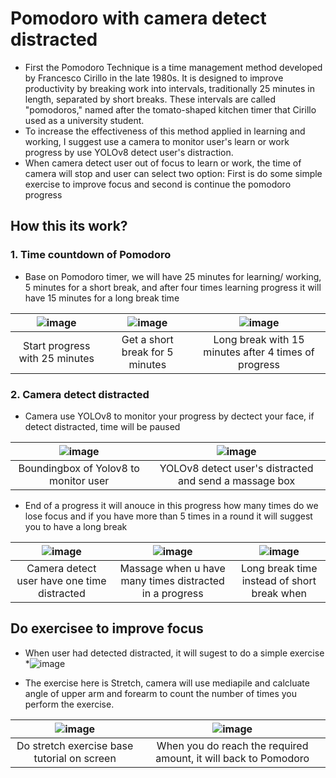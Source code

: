 # Pomodoro with camera detect distracted
* First the Pomodoro Technique is a time management method developed by Francesco Cirillo in the late 1980s. It is designed to improve productivity by breaking work into intervals, traditionally 25 minutes in length, separated by short breaks. These intervals are called "pomodoros," named after the tomato-shaped kitchen timer that Cirillo used as a university student.
* To increase the effectiveness of this method applied in learning and working, I suggest use a camera to monitor user's learn or work progress by use YOLOv8 detect user's distraction.
* When camera detect user out of focus to learn or work, the time of camera will stop and user can select two option: First is do some simple exercise to improve focus and second is continue the pomodoro progress
  
## How this its work?
### 1. Time countdown of Pomodoro
* Base on Pomodoro timer, we will have 25 minutes for learning/ working, 5 minutes for a short break, and after four times learning progress it will have 15 minutes for a long break time
  
| ![image](https://github.com/n1ne1903/Pomodoro-with-camera-detect-distracted/assets/141629048/32c5e64d-b9fc-4673-8dae-ca97404ff03c) | ![image](https://github.com/n1ne1903/Pomodoro-with-camera-detect-distracted/assets/141629048/4e9fe3ee-7a88-4155-9187-08d57ba6bd7f) | ![image](https://github.com/n1ne1903/Pomodoro-with-camera-detect-distracted/assets/141629048/f158813d-6612-4343-a583-240915035202) |
|:------------------------------:|:------------------------------:|:------------------------------:|
| Start progress with 25 minutes              | Get a short break for 5 minutes             | Long break with 15 minutes after 4 times of progress            |

### 2. Camera detect distracted
* Camera use YOLOv8 to monitor your progress by dectect your face, if detect distracted, time will be paused
  
| ![image](https://github.com/n1ne1903/Pomodoro-with-camera-detect-distracted/assets/141629048/48b748aa-adc9-44bf-825c-494842b9c83c) | ![image](https://github.com/n1ne1903/Pomodoro-with-camera-detect-distracted/assets/141629048/4665ea0d-78b1-43a6-b5a4-e3b04081e415) |
|:------------------------------:|:------------------------------:|
| Boundingbox of Yolov8 to monitor user            | YOLOv8 detect user's distracted and send a massage box         |

* End of a progress it will anouce in this progress how many times do we lose focus and if you have more than 5 times in a round it will suggest you to have a long break
  
|![image](https://github.com/n1ne1903/Pomodoro-with-camera-detect-distracted/assets/141629048/bb3dcf11-2257-433b-b302-87f9a13ece8d)  |  ![image](https://github.com/n1ne1903/Pomodoro-with-camera-detect-distracted/assets/141629048/2dba7028-c349-476e-9b73-8c9e9337aa72) | ![image](https://github.com/n1ne1903/Pomodoro-with-camera-detect-distracted/assets/141629048/70bd48c0-aa95-4a92-9f3c-afffd32c587d) |
|:------------------------------:|:------------------------------:|:------------------------------:|
| Camera detect user have one time distracted             | Massage when u have many times distracted in a progress            | Long break time instead of short break when           |

## Do exercisee to improve focus
* When user had detected distracted, it will sugest to do a simple exercise
*![image](https://github.com/n1ne1903/Pomodoro-with-camera-detect-distracted/assets/141629048/0b8ab95b-0371-4e9f-a009-6c7dd1ba6455)

* The exercise here is Stretch, camera will use mediapile and calcluate angle of upper arm and forearm to count the number of times you perform the exercise.


| ![image](https://github.com/n1ne1903/Pomodoro-with-camera-detect-distracted/assets/141629048/6e82d3b5-d0e2-4edc-a5ce-5e3453ee3600) |![image](https://github.com/n1ne1903/Pomodoro-with-camera-detect-distracted/assets/141629048/b73aaa7c-442d-412d-a7d9-d7fe8202fa6a) |
|:------------------------------:|:------------------------------:|
| Do stretch exercise base tutorial on screen           | When you do reach the required amount, it will back to Pomodoro    |






